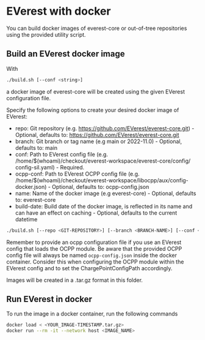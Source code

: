 # EVerest with docker

You can build docker images of everest-core or out-of-tree repositories using the provided utility script. 

## Build an EVerest docker image

With 

```bash
./build.sh [--conf <string>]
```

a docker image of everest-core will be created using the given EVerest configuration file.

Specify the following options to create your desired docker image of EVerest:
  
* repo: Git repository (e.g. https://github.com/EVerest/everest-core.git) - Optional, defaults to: https://github.com/EVerest/everest-core.git
* branch: Git branch or tag name (e.g main or 2022-11.0) - Optional, defaults to: main
* conf: Path to EVerest config file (e.g. /home/$(whoami)/checkout/everest-workspace/everest-core/config/ config-sil.yaml) - Required.
* ocpp-conf: Path to EVerest OCPP config file (e.g. /home/$(whoami)/checkout/everest-workspace/libocpp/aux/config-docker.json) - Optional, defaults to: ocpp-config.json
* name: Name of the docker image (e.g everest-core) - Optional, defaults to: everest-core
* build-date: Build date of the docker image, is reflected in its name and can have an effect on caching - Optional, defaults to the current datetime

```bash
./build.sh [--repo <GIT-REPOSITORY>] [--branch <BRANCH-NAME>] [--conf <EVEREST-CONFIG>] [--ocpp-conf <OCPP-CONFIG>] [--name <IMAGE-NAME>] [--build-date 2042]
```
Remember to provide an ocpp configuration file if you use an EVerest config that loads the OCPP module. Be aware that the provided OCPP config file will always be named `ocpp-config.json` inside the docker container. Consider this when configuring the OCPP module within the EVerest config and to set the ChargePointConfigPath accordingly.

Images will be created in a .tar.gz format in this folder.

## Run EVerest in docker

To run the image in a docker container, run the following commands

```bash
docker load < <YOUR_IMAGE-TIMESTAMP.tar.gz>
docker run --rm -it --network host <IMAGE_NAME>
```
